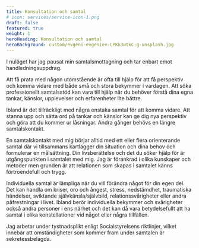 ```yaml
---
title: Konsultation och samtal
# icon: services/service-icon-1.png
draft: false
featured: true
weight: 1
heroHeading: Konsultation och samtal
heroBackground: custom/evgeni-evgeniev-LPKk3wtkC-g-unsplash.jpg
---
```

I nuläget har jag pausat min samtalsmottagning och tar enbart emot handledningsuppdrag.

Att få prata med någon utomstående är ofta till hjälp för att få perspektiv och komma vidare med både små och stora bekymmer i vardagen. Att söka professionellt samtalsstöd kan vara till hjälp när du behöver förstå dina egna tankar, känslor, upplevelser och erfarenheter lite bättre. 

Ibland är det tillräckligt med några enstaka samtal för att komma vidare. Att stanna upp och sätta ord på tankar och känslor kan ge dig nya perspektiv och göra att du kommer ur låsningar. Andra gånger behövs en längre samtalskontakt.  

En samtalskontakt med mig börjar alltid med ett eller flera orienterande samtal där vi tillsammans kartlägger din situation och dina behov och formulerar en målsättning. Din livsberättelse och det du söker hjälp för är utgångspunkten i samtalet med mig. Jag är förankrad i olika kunskaper och metoder men grunden är att relationen som skapas i samtalet känns förtroendefull och trygg. 

Individuella samtal är lämpliga när du vill förändra något för din egen del. Det kan handla om kriser, oro och ångest, stress, nedstämdhet, traumatiska händelser, sviktande självkänsla/självbild,  relationssvårigheter eller andra påfrestningar i livet. Ibland berör individuella bekymmer och svårigheter också andra personer i ens närhet och det kan då vara betydelsefullt att ha samtal i olika konstellationer vid något eller några tillfällen.    

Jag arbetar under tystnadsplikt enligt Socialstyrelsens riktlinjer, vilket innebär att omständigheter som kommer fram under samtalen är sekretessbelagda. 

